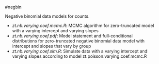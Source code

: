 #negbin

Negative binomial data models for counts. 

- *zt.nb.varying.coef.mcmc.R*: MCMC algorithm for zero-truncated model with a varying intercept and varying slopes
- *zt.nb.varying.coef.pdf*: Model statement and full-conditional distributions for zero-truncated negative binomial data model with intercept and slopes that vary by group
- *zt.nb.varying.coef.sim.R*: Simulate data with a varying intercept and varying slopes according to model zt.poisson.varying.coef.mcmc.R




